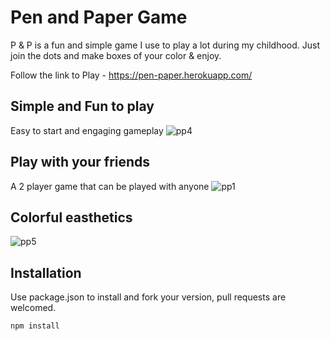 # Pen and Paper Game

P & P is a fun and simple game I use to play a lot during my childhood. Just join the dots and make boxes of your color & enjoy.

Follow the link to Play - https://pen-paper.herokuapp.com/

## Simple and Fun to play
Easy to start and engaging gameplay
![pp4](https://user-images.githubusercontent.com/19146537/65627790-1d3eea00-df9e-11e9-834e-e12b2fa8b994.png)


## Play with your friends
A 2 player game that can be played with anyone
![pp1](https://user-images.githubusercontent.com/19146537/65627840-36479b00-df9e-11e9-9d79-76040027cf36.png)

## Colorful easthetics

![pp5](https://user-images.githubusercontent.com/19146537/65627886-4b242e80-df9e-11e9-8497-1795d7b97f90.png)




## Installation

Use package.json to install and fork your version, pull requests are welcomed.

```bash
npm install
```

